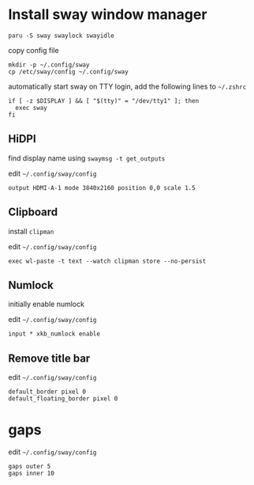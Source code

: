 # Install sway window manager

```shell
paru -S sway swaylock swayidle
```

copy config file

```shell
mkdir -p ~/.config/sway
cp /etc/sway/config ~/.config/sway
```

automatically start sway on TTY login, add the following lines to `~/.zshrc`

```
if [ -z $DISPLAY ] && [ "$(tty)" = "/dev/tty1" ]; then
  exec sway
fi
```

## HiDPI

find display name using `swaymsg -t get_outputs`

edit `~/.config/sway/config`

```
output HDMI-A-1 mode 3840x2160 position 0,0 scale 1.5
```

## Clipboard

install `clipman`

edit `~/.config/sway/config`

```
exec wl-paste -t text --watch clipman store --no-persist
```

## Numlock

initially enable numlock

edit `~/.config/sway/config`

```
input * xkb_numlock enable
```

## Remove title bar

edit `~/.config/sway/config`

```
default_border pixel 0
default_floating_border pixel 0
```

# gaps

edit `~/.config/sway/config`

```
gaps outer 5
gaps inner 10
```
